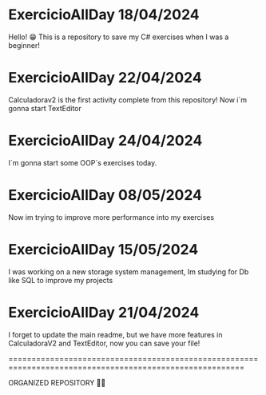 # ExercicioAllDay 18/04/2024
Hello! 😁 This is a repository to save my C# exercises when I was a beginner!

# ExercicioAllDay 22/04/2024 
Calculadorav2 is the first activity complete from this repository! Now i´m gonna start TextEditor

# ExercicioAllDay 24/04/2024 
I´m gonna start some OOP´s exercises today.

# ExercicioAllDay 08/05/2024 
Now im trying to improve more performance into my exercises

# ExercicioAllDay 15/05/2024 
I was working on a new storage system management, Im studying for Db like SQL to improve my projects

# ExercicioAllDay 21/04/2024
I forget to update the main readme, but we have more features in CalculadoraV2 and TextEditor, now you can save your file!


=========================================================================================================

 ORGANIZED REPOSITORY 🐱‍👤
